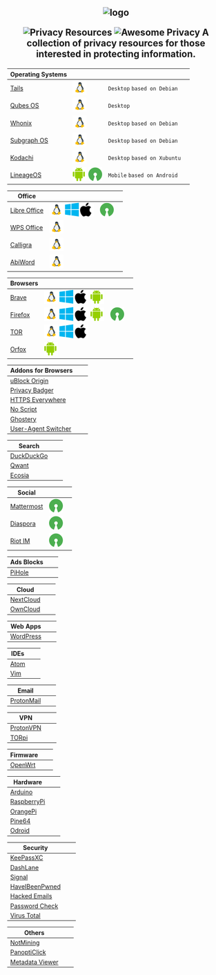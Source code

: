 <h2 align="center">
<img width="200" src="https://raw.githubusercontent.com/ramsal/Privacy-Resources/master/Privacy%20Resources.png" alt="logo">

![Privacy Resources](https://img.shields.io/badge/privacy-resources-green.svg) ![Awesome Privacy](https://img.shields.io/badge/awesome-privacy-red.svg)
A collection of privacy resources for those interested in protecting information. 
</h2>

|Operating Systems||||
|---|---|---|---|
|[Tails](https://tails.boum.org/index.es.html)|![linux]|`Desktop` `based on Debian`||
|[Qubes OS](https://www.qubes-os.org/)|![linux]|`Desktop`||
|[Whonix](https://www.whonix.org/)|![linux]|`Desktop` `based on Debian`||
|[Subgraph OS](https://subgraph.com/)|![linux]|`Desktop` `based on Debian`||
|[Kodachi](https://sourceforge.net/projects/linuxkodachi/)|![linux]|`Desktop` `based on Xubuntu`||
|[LineageOS](https://lineageos.org/)|![android] ![open]|`Mobile` `based on Android`||

|Office||||
|---|---|---|---|
|[Libre Office](https://duckduckgo.com/)| ![linux] ![windows] ![apple]|![open]||
|[WPS Office](https://www.wps.com/)| ![linux]|||
|[Calligra](https://www.calligra.org/)| ![linux]|||
|[AbiWord](https://www.abisource.com/)| ![linux]|||

|Browsers||||
|---|---|---|---|
|[Brave](https://brave.com/)| ![linux] ![windows] ![apple] ![android]|||
|[Firefox](https://www.mozilla.org/es-ES/firefox/)| ![linux] ![windows] ![apple] ![android]|![open]||
|[TOR](https://www.torproject.org/download/)| ![linux] ![windows] ![apple]|||
|[Orfox](https://play.google.com/store/apps/details?id=info.guardianproject.orfox&hl=es)| ![android]|||

|Addons for Browsers|||
|---|---|---|
|[uBlock Origin](https://addons.mozilla.org/es/firefox/addon/ublock-origin/)|||
|[Privacy Badger](https://www.eff.org/es/node/99095)|||
|[HTTPS Everywhere](https://addons.mozilla.org/en-US/firefox/addon/https-everywhere/)|||
|[No Script](https://addons.mozilla.org/es/firefox/addon/noscript/)|||
|[Ghostery](https://www.ghostery.com/)|||
|[User-Agent Switcher](https://addons.mozilla.org/en-US/firefox/addon/user-agent-switcher-revived/?src=search)|||

|Search|||
|---|---|---|
|[DuckDuckGo](https://duckduckgo.com/)|||
|[Qwant](https://www.qwant.com/)|||
|[Ecosia](https://www.ecosia.org/)|||

|Social|||
|---|---|---|
|[Mattermost](https://mattermost.com/)|![open]||
|[Diaspora](https://diasporafoundation.org/)|![open]||
|[Riot IM](https://about.riot.im/)|![open]||

|Ads Blocks|||
|---|---|---|
|[PiHole](https://pi-hole.net/)|||

|Cloud|||
|---|---|---|
|[NextCloud](https://nextcloud.com/)|||
|[OwnCloud](https://owncloud.org/)|||

|Web Apps|||
|---|---|---|
|[WordPress](https://wordpress.org/)|||

|IDEs|||
|---|---|---|
|[Atom](https://atom.io/)|||
|[Vim](https://www.vim.org)|||

|Email|||
|---|---|---|
|[ProtonMail](https://protonmail.com/)|||

|VPN|||
|---|---|---|
|[ProtonVPN](https://protonvpn.com/)|||
|[TORpi](https://github.com/ramsal/SysAdminTools/blob/master/TORpi.sh)|||

|Firmware|||
|---|---|---|
|[OpenWrt](https://openwrt.org/)|||

|Hardware|||
|---|---|---|
|[Arduino](https://www.arduino.cc/)|||
|[RaspberryPi](https://www.raspberrypi.org/)|||
|[OrangePi](http://www.orangepi.org/)|||
|[Pine64](https://www.pine64.org/)|||
|[Odroid](https://www.hardkernel.com/)|||

|Security|||
|---|---|---|
|[KeePassXC](https://keepassxc.org/)|||
|[DashLane](https://www.dashlane.com/)|||
|[Signal](https://www.signal.org/es/)|||
|[HaveIBeenPwned](https://haveibeenpwned.com/)|||
|[Hacked Emails](https://hacked-emails.com/)|||
|[Password Check](https://howsecureismypassword.net/)|||
|[Virus Total](https://www.virustotal.com)|||

|Others |||
|---|---|---|
|[NotMining](https://notmining.es/)|||
|[PanoptiClick](https://panopticlick.eff.org/)|||
|[Metadata Viewer](https://metashieldclean-up.elevenpaths.com/#)|||


[linux]: ./icons/linux.png
[apple]: ./icons/apple.png
[windows]: ./icons/window.png
[android]: ./icons/android.png
[open]: ./icons/opensource.png
